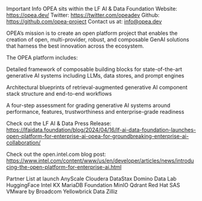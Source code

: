 Important Info 
OPEA sits within the LF AI & Data Foundation 
Website: https://opea.dev/ 
Twitter: https://twitter.com/opeadev 
Github: https://github.com/opea-project 
Contact us at: info@opea.dev

OPEA’s mission is to create an open platform project that enables the creation of open, multi-provider, robust, and composable GenAI solutions that harness the best innovation across the ecosystem. 

The OPEA platform includes: 

Detailed framework of composable building blocks for state-of-the-art generative AI systems including LLMs, data stores, and prompt engines 

Architectural blueprints of retrieval-augmented generative AI component stack structure and end-to-end workflows 

A four-step assessment for grading generative AI systems around performance, features, trustworthiness and enterprise-grade readiness 

Check out the LF AI & Data Press Release: https://lfaidata.foundation/blog/2024/04/16/lf-ai-data-foundation-launches-open-platform-for-enterprise-ai-opea-for-groundbreaking-enterprise-ai-collaboration/

Check out the open.intel.com blog post: https://www.intel.com/content/www/us/en/developer/articles/news/introducing-the-open-platform-for-enterprise-ai.html

Partner List at launch 
AnyScale 
Cloudera 
DataStax 
Domino Data Lab 
HuggingFace 
Intel 
KX 
MariaDB Foundation 
MinIO 
Qdrant 
Red Hat 
SAS 
VMware by Broadcom 
Yellowbrick Data 
Zilliz  

 

 

